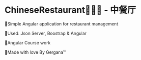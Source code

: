 # ChineseRestaurant🍣🥬🍖 - 中餐厅
📌Simple Angular application for restaurant management <br>

📌Used: Json Server, Boostrap & Angular <br>

📌Angular Course work <br>

📌Made with love By Gergana&trade;



